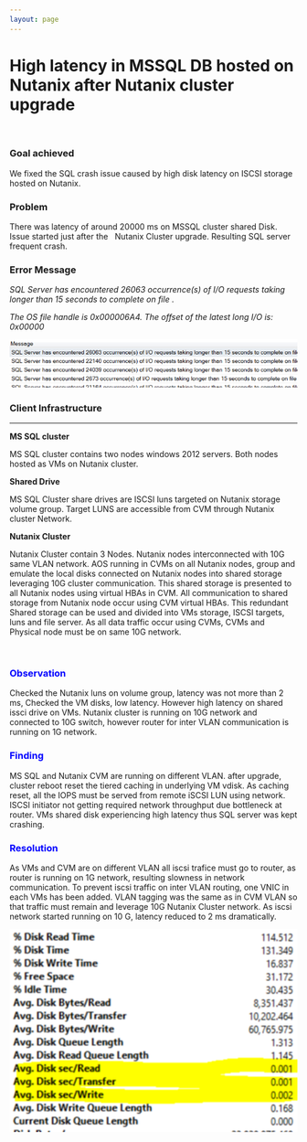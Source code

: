 ```yaml
---
layout: page
---
```

# High latency in MSSQL DB hosted on Nutanix after Nutanix cluster upgrade

 

### Goal achieved

We fixed the SQL crash issue caused by high disk latency on ISCSI
storage hosted on Nutanix.

### Problem

There was latency of around 20000 ms on MSSQL cluster shared Disk. Issue
started just after the   Nutanix Cluster upgrade. Resulting SQL server
frequent crash.

### Error Message

*SQL Server has encountered 26063 occurrence(s) of I/O requests taking
longer than 15 seconds to complete on file .*

*The OS file handle is 0x000006A4. The offset of the latest long I/O is:
0x00000*

<img src="images/highiopserror.png" width="700" length="500"/>

### Client Infrastructure
-------------------------------------------------------
**MS SQL cluster**

MS SQL cluster contains two nodes windows 2012 servers. Both nodes
hosted as VMs on Nutanix cluster.

**Shared Drive**

MS SQL Cluster share drives are ISCSI luns targeted on Nutanix storage
volume group. Target LUNS are accessible from CVM through Nutanix
cluster Network.

**Nutanix Cluster**

Nutanix Cluster contain 3 Nodes. Nutanix nodes interconnected with 10G
same VLAN network. AOS running in CVMs on all Nutanix nodes, group and
emulate the local disks connected on Nutanix nodes into shared storage
leveraging 10G cluster communication. This shared storage is presented
to all Nutanix nodes using virtual HBAs in CVM. All communication to
shared storage from Nutanix node occur using CVM virtual HBAs. This
redundant Shared storage can be used and divided into VMs storage, ISCSI
targets, luns and file server. As all data traffic occur using CVMs,
CVMs and Physical node must be on same 10G network.

 
### <span style="color:blue">Observation</span>

Checked the Nutanix luns on volume group, latency was not more than 2
ms, Checked the VM disks, low latency. However high latency on shared
issci drive on VMs. Nutanix cluster is running on 10G network and
connected to 10G switch, however router for inter VLAN communication is
running on 1G network.

### <span style="color:blue">Finding</span>

MS SQL and Nutanix CVM are running on different VLAN. after upgrade,
cluster reboot reset the tiered caching in underlying VM vdisk. As
caching reset, all the IOPS must be served from remote iSCSI LUN using
network. ISCSI initiator not getting required network throughput due
bottleneck at router. VMs shared disk experiencing high latency thus SQL
server was kept crashing.

### <span style="color:blue">Resolution</span>

As VMs and CVM are on different VLAN all iscsi trafice must go to
router, as router is running on 1G network, resulting slowness in
network communication. To prevent iscsi traffic on inter VLAN routing,
one VNIC in each VMs has been added. VLAN tagging was the same as in CVM
VLAN so that traffic must remain and leverage 10G Nutanix Cluster
network. As iscsi network started running on 10 G, latency reduced to 2
ms dramatically.

<img src="images/sqlnormaliops.png" width="600" length="400"/>
